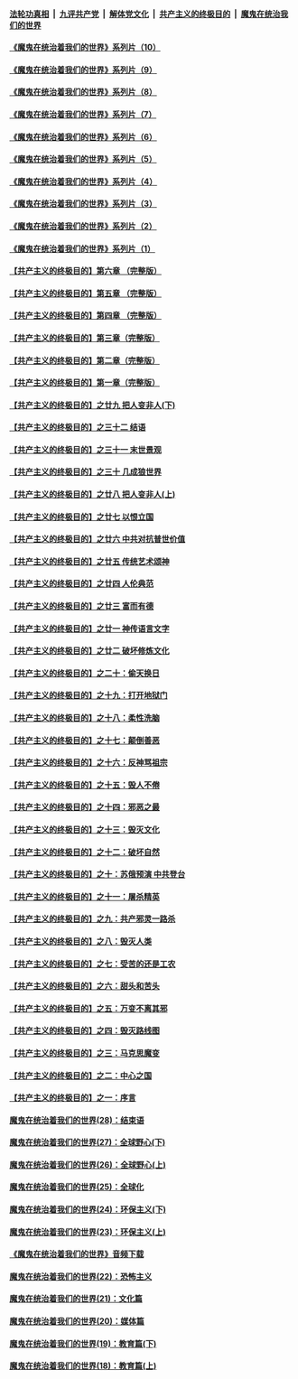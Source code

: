 ####  [法轮功真相](../../../../basic/blob/master/README.md?t=09071002) &nbsp;|&nbsp; [九评共产党](../../../../9ping.md/blob/master/README.md?t=09071002) &nbsp;|&nbsp; [解体党文化](../../../../jtdwh.md/blob/master/README.md?t=09071002)  &nbsp;|&nbsp; [共产主义的终极目的](../../../../gczydzjmd.md/blob/master/README.md?t=09071002) &nbsp;|&nbsp; [魔鬼在统治我们的世界](../../../../mgztzwmdsj.md/blob/master/README.md?t=09071002) 

#### [《魔鬼在统治着我们的世界》系列片（10）](../pages/nsc422/n12292670.md?t=09071002) 

#### [《魔鬼在统治着我们的世界》系列片（9）](../pages/nsc422/n12290859.md?t=09071002) 

#### [《魔鬼在统治着我们的世界》系列片（8）](../pages/nsc422/n12287445.md?t=09071002) 

#### [《魔鬼在统治着我们的世界》系列片（7）](../pages/nsc422/n12283425.md?t=09071002) 

#### [《魔鬼在统治着我们的世界》系列片（6）](../pages/nsc422/n12282314.md?t=09071002) 

#### [《魔鬼在统治着我们的世界》系列片（5）](../pages/nsc422/n12281419.md?t=09071002) 

#### [《魔鬼在统治着我们的世界》系列片（4）](../pages/nsc422/n12274024.md?t=09071002) 

#### [《魔鬼在统治着我们的世界》系列片（3）](../pages/nsc422/n12271322.md?t=09071002) 

#### [《魔鬼在统治着我们的世界》系列片（2）](../pages/nsc422/n12269049.md?t=09071002) 

#### [《魔鬼在统治着我们的世界》系列片（1）](../pages/nsc422/n12267575.md?t=09071002) 

#### [【共产主义的终极目的】第六章 （完整版）](../pages/nsc422/n11428913.md?t=09071002) 

#### [【共产主义的终极目的】第五章 （完整版）](../pages/nsc422/n11428912.md?t=09071002) 

#### [【共产主义的终极目的】第四章 （完整版）](../pages/nsc422/n11428907.md?t=09071002) 

#### [【共产主义的终极目的】第三章（完整版）](../pages/nsc422/n11428848.md?t=09071002) 

#### [【共产主义的终极目的】第二章（完整版）](../pages/nsc422/n11428831.md?t=09071002) 

#### [【共产主义的终极目的】第一章（完整版）](../pages/nsc422/n11417651.md?t=09071002) 

#### [【共产主义的终极目的】之廿九 把人变非人(下)](../pages/nsc422/n11344140.md?t=09071002) 

#### [【共产主义的终极目的】之三十二 结语](../pages/nsc422/n11360535.md?t=09071002) 

#### [【共产主义的终极目的】之三十一 末世景观](../pages/nsc422/n11351129.md?t=09071002) 

#### [【共产主义的终极目的】之三十 几成狼世界](../pages/nsc422/n11348280.md?t=09071002) 

#### [【共产主义的终极目的】之廿八 把人变非人(上)](../pages/nsc422/n11340492.md?t=09071002) 

#### [【共产主义的终极目的】之廿七 以恨立国](../pages/nsc422/n11336944.md?t=09071002) 

#### [【共产主义的终极目的】之廿六 中共对抗普世价值](../pages/nsc422/n11324785.md?t=09071002) 

#### [【共产主义的终极目的】之廿五 传统艺术颂神](../pages/nsc422/n11296396.md?t=09071002) 

#### [【共产主义的终极目的】之廿四 人伦典范](../pages/nsc422/n11296397.md?t=09071002) 

#### [【共产主义的终极目的】之廿三 富而有德](../pages/nsc422/n11283598.md?t=09071002) 

#### [【共产主义的终极目的】之廿一 神传语言文字](../pages/nsc422/n11263265.md?t=09071002) 

#### [【共产主义的终极目的】之廿二 破坏修炼文化](../pages/nsc422/n11245728.md?t=09071002) 

#### [【共产主义的终极目的】之二十：偷天换日](../pages/nsc422/n11238846.md?t=09071002) 

#### [【共产主义的终极目的】之十九：打开地狱门](../pages/nsc422/n11206376.md?t=09071002) 

#### [【共产主义的终极目的】之十八：柔性洗脑](../pages/nsc422/n11199994.md?t=09071002) 

#### [【共产主义的终极目的】之十七：颠倒善恶](../pages/nsc422/n11179782.md?t=09071002) 

#### [【共产主义的终极目的】之十六：反神骂祖宗](../pages/nsc422/n11166798.md?t=09071002) 

#### [【共产主义的终极目的】之十五：毁人不倦](../pages/nsc422/n11166792.md?t=09071002) 

#### [【共产主义的终极目的】之十四：邪恶之最](../pages/nsc422/n11150249.md?t=09071002) 

#### [【共产主义的终极目的】之十三：毁灭文化](../pages/nsc422/n11135227.md?t=09071002) 

#### [【共产主义的终极目的】之十二：破坏自然](../pages/nsc422/n11135214.md?t=09071002) 

#### [【共产主义的终极目的】之十：苏俄预演 中共登台](../pages/nsc422/n11118424.md?t=09071002) 

#### [【共产主义的终极目的】之十一：屠杀精英](../pages/nsc422/n11118442.md?t=09071002) 

#### [【共产主义的终极目的】之九：共产邪灵一路杀](../pages/nsc422/n11114139.md?t=09071002) 

#### [【共产主义的终极目的】之八：毁灭人类](../pages/nsc422/n11108503.md?t=09071002) 

#### [【共产主义的终极目的】之七：受苦的还是工农](../pages/nsc422/n11101809.md?t=09071002) 

#### [【共产主义的终极目的】之六：甜头和苦头](../pages/nsc422/n11096971.md?t=09071002) 

#### [【共产主义的终极目的】之五：万变不离其邪](../pages/nsc422/n11091285.md?t=09071002) 

#### [【共产主义的终极目的】之四：毁灭路线图](../pages/nsc422/n11086284.md?t=09071002) 

#### [【共产主义的终极目的】之三：马克思魔变](../pages/nsc422/n11061941.md?t=09071002) 

#### [【共产主义的终极目的】之二：中心之国](../pages/nsc422/n11047728.md?t=09071002) 

#### [【共产主义的终极目的】之一：序言](../pages/nsc422/n11086077.md?t=09071002) 

#### [魔鬼在统治着我们的世界(28)：结束语](../pages/nsc422/n10936246.md?t=09071002) 

#### [魔鬼在统治着我们的世界(27)：全球野心(下)](../pages/nsc422/n10928319.md?t=09071002) 

#### [魔鬼在统治着我们的世界(26)：全球野心(上)](../pages/nsc422/n10900318.md?t=09071002) 

#### [魔鬼在统治着我们的世界(25)：全球化](../pages/nsc422/n10788205.md?t=09071002) 

#### [魔鬼在统治着我们的世界(24)：环保主义(下)](../pages/nsc422/n10695307.md?t=09071002) 

#### [魔鬼在统治着我们的世界(23)：环保主义(上)](../pages/nsc422/n10688613.md?t=09071002) 

#### [《魔鬼在统治着我们的世界》音频下载](../pages/nsc422/n10635553.md?t=09071002) 

#### [魔鬼在统治着我们的世界(22)：恐怖主义](../pages/nsc422/n10614727.md?t=09071002) 

#### [魔鬼在统治着我们的世界(21)：文化篇](../pages/nsc422/n10597706.md?t=09071002) 

#### [魔鬼在统治着我们的世界(20)：媒体篇](../pages/nsc422/n10586579.md?t=09071002) 

#### [魔鬼在统治着我们的世界(19)：教育篇(下)](../pages/nsc422/n10564808.md?t=09071002) 

#### [魔鬼在统治着我们的世界(18)：教育篇(上)](../pages/nsc422/n10526970.md?t=09071002) 

